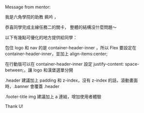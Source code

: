 Message from mentor:

我是六角學院的助教 姵吟 ，

恭喜同學完成主線任務二的關卡，
整體的結構沒什麼問題～



以下有幾點可優化的地方提供給同學：

包住 logo 和 nav 的是 container-header-inner ，所以 Flex 要設定在 container-header-inner，並加上 align-items:center;




在行動版可以在 container-header-inner 設定 justify-content: space-between;，讓 logo 和漢堡選單分開




.header 建議加上 padding 和 z-index，沒有 z-index 的話，滾動畫面時，.banner 會覆蓋 .header




.footer-title img 建議加上 a 連結，增加使用者體驗


Thank U!
